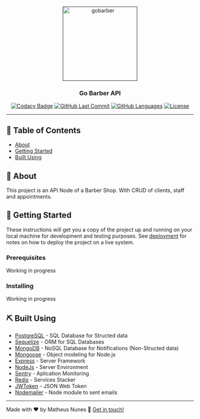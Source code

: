 <p align="center">
  <a href="" rel="noopener">
 <img width=200px height=200px src="https://i.imgur.com/MU1UdUx.png" alt="gobarber"></a>
</p>

<h3 align="center">Go Barber API</h3>

<div align="center">

[![Codacy Badge](https://api.codacy.com/project/badge/Grade/3c0b25e84c814d6f9243286f9e2e79b2)](https://www.codacy.com/manual/matheusopenc/gobarberbackend?utm_source=github.com&amp;utm_medium=referral&amp;utm_content=matheusopenc/gobarberbackend&amp;utm_campaign=Badge_Grade)
[![GitHub Last Commit](https://img.shields.io/github/last-commit/matheusopenc/gobarberbackend)](https://github.com/matheusopenc/gobarberbackend/commits/master)
[![GitHub Languages](https://img.shields.io/github/languages/top/matheusopenc/gobarberbackend)](https://img.shields.io/github/languages/top/matheusopenc/gobarberbackend)
[![License](https://img.shields.io/badge/license-MIT-blue.svg)](/LICENSE)
</div>

---

## 📝 Table of Contents

- [About](#about)
- [Getting Started](#getting_started)
- [Built Using](#built_using)


## 🧐 About <a name = "about"></a>

This project is an API Node of a Barber Shop. With CRUD of clients, staff and appointments.

## 🏁 Getting Started <a name = "getting_started"></a>

These instructions will get you a copy of the project up and running on your local machine for development and testing purposes. See [deployment](#deployment) for notes on how to deploy the project on a live system.

### Prerequisites

Working in progress

### Installing

Working in progress

## ⛏️ Built Using <a name = "built_using"></a>

- [PostgreSQL](https://www.postgresql.org/) - SQL Database for Structed data
- [Sequelize](https://sequelize.org/) - ORM for SQL Databases
- [MongoDB](https://www.mongodb.com/) - NoSQL Database for Notifications (Non-Structed data)
- [Mongoose](https://www.mongodb.com/) - Object modeling for Node.js
- [Express](https://expressjs.com/) - Server Framework
- [NodeJs](https://nodejs.org/en/) - Server Environment
- [Sentry](https://sentry.io/welcome/) - Aplication Monitoring
- [Redis](https://redis.io/) - Services Stacker
- [JWToken](https://jwt.io/) - JSON Web Token
- [Nodemailer](https://nodemailer.com/about/) - Node module to sent emails


---

Made with ♥ by Matheus Nunes :wave: [Get in touch!](https://www.linkedin.com/in/matheusribeironunes/)
